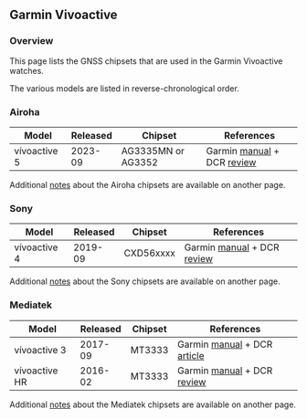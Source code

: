 ## Garmin Vivoactive

### Overview

This page lists the GNSS chipsets that are used in the Garmin Vivoactive watches.

The various models are listed in reverse-chronological order.



### Airoha

| Model                       | Released   | Chipset | References |
| --------------------------- | ---------- | ---------- | ---------- |
| vívoactive 5 | 2023-09 | AG3335MN or AG3352 | Garmin [manual](https://www8.garmin.com/manuals/webhelp/GUID-5D183A14-BB43-4A9B-B441-5F824214CE40/EN-US/GUID-783E2C4A-85FB-4E82-946E-16003B9B599A.html) + DCR [review](https://www.dcrainmaker.com/2023/09/garmin-vivoactive-5-in-depth-review-now-with-an-amoled-display.html) |

Additional [notes](../../../chipsets/airoha/devices.md) about the Airoha chipsets are available on another page.



### Sony

| Model        | Released | Chipset   | References                                                   |
| ------------ | -------- | --------- | ------------------------------------------------------------ |
| vívoactive 4 | 2019-09  | CXD56xxxx | Garmin [manual](https://www8.garmin.com/manuals/webhelp/vivoactive4_4S/EN-US/GUID-783E2C4A-85FB-4E82-946E-16003B9B599A.html) + DCR [review](https://www.dcrainmaker.com/2020/02/garmin-vivoactive-4-gps-smartwatch-in-depth-review.html) |

Additional [notes](../../../chipsets/sony/devices.md) about the Sony chipsets are available on another page.



### Mediatek

| Model         | Released | Chipset | References                                                   |
| ------------- | -------- | ------- | ------------------------------------------------------------ |
| vívoactive 3  | 2017-09  | MT3333  | Garmin [manual](https://www8.garmin.com/manuals/webhelp/vivoactive3/EN-US/GUID-A8048FBA-ABB9-4786-B888-303A20574D68.html) + DCR [article](https://www.dcrainmaker.com/2017/08/garmin-vivoactive-3-everything-you-need-to-know.html) |
| vívoactive HR | 2016-02  | MT3333  | Garmin [manual](https://www8.garmin.com/manuals/webhelp/vivoactivehr/EN-US/GUID-783E2C4A-85FB-4E82-946E-16003B9B599A.html) + DCR [review](https://www.dcrainmaker.com/2016/05/garmin-vivoactivehr-review.html) |

Additional [notes](../../../chipsets/mediatek/devices.md) about the Mediatek chipsets are available on another page.

